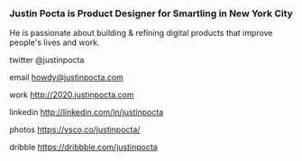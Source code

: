 
### Justin Pocta is Product Designer for Smartling in New York City

He is passionate about building & refining digital products that improve people's lives and work.

twitter @justinpocta

email howdy@justinpocta.com

work http://2020.justinpocta.com

linkedin http://linkedin.com/in/justinpocta

photos https://vsco.co/justinpocta/

dribble https://dribbble.com/justinpocta
